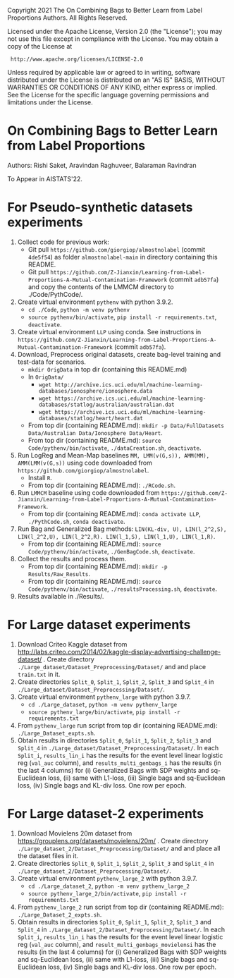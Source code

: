 Copyright 2021 The On Combining Bags to Better Learn from Label Proportions Authors. All Rights Reserved.

Licensed under the Apache License, Version 2.0 (the "License");
you may not use this file except in compliance with the License.
You may obtain a copy of the License at

     http://www.apache.org/licenses/LICENSE-2.0

Unless required by applicable law or agreed to in writing, software
distributed under the License is distributed on an "AS IS" BASIS,
WITHOUT WARRANTIES OR CONDITIONS OF ANY KIND, either express or implied.
See the License for the specific language governing permissions and
limitations under the License.

# On Combining Bags to Better Learn from Label Proportions

Authors: Rishi Saket, Aravindan Raghuveer, Balaraman Ravindran

To Appear in AISTATS'22.

# For Pseudo-synthetic datasets experiments
1. Collect code for previous work:
      * Git pull `https://github.com/giorgiop/almostnolabel` (commit `4de5f54`) as folder `almostnolabel-main` in directory containing this README.
      * Git pull `https://github.com/Z-Jianxin/Learning-from-Label-Proportions-A-Mutual-Contamination-Framework` (commit `adb57fa`) and copy the contents of the LMMCM directory to ./Code/PythCode/.
2. Create virtual environment `pythenv` with python 3.9.2.
      * `cd ./Code`, `python -m venv pythenv` 
      * `source pythenv/bin/activate`, `pip install -r requirements.txt`, `deactivate`.
3. Create virtual environment `LLP` using conda. See instructions in `https://github.com/Z-Jianxin/Learning-from-Label-Proportions-A-Mutual-Contamination-Framework` (commit `adb57fa`).
4. Download, Preprocess original datasets, create bag-level training and test-data for scenarios.
      * `mkdir OrigData` in top dir (containing this README.md)
      * In `OrigData/`
          * `wget http://archive.ics.uci.edu/ml/machine-learning-databases/ionosphere/ionosphere.data`
          * `wget https://archive.ics.uci.edu/ml/machine-learning-databases/statlog/australian/australian.dat`
          * `wget https://archive.ics.uci.edu/ml/machine-learning-databases/statlog/heart/heart.dat`
      * From top dir (containing README.md): `mkdir -p Data/FullDatasets Data/Australian Data/Ionosphere Data/Heart`.
      * From top dir (containing README.md): `source Code/pythenv/bin/activate`, `./dataCreation.sh`, `deactivate`.
5. Run LogReg and Mean-Map baselines `MM, LMM(v(G,s)), AMM(MM), AMM(LMM(v(G,s))` using code downloaded from `https://github.com/giorgiop/almostnolabel`.
      * Install `R`.
      * From top dir (containing README.md): `./RCode.sh`.
6. Run `LMMCM` baseline using code downloaded from `https://github.com/Z-Jianxin/Learning-from-Label-Proportions-A-Mutual-Contamination-Framework`.
      * From top dir (containing README.md): `conda activate LLP`, `./PythCode.sh`, `conda deactivate`.
7. Run Bag and Generalized Bag methods: `LIN(KL-div, U), LIN(l_2^2,S), LIN(l_2^2,U), LIN(l_2^2,R). LIN(l_1,S), LIN(l_1,U), LIN(l_1,R)`.
      * From top dir (containing README.md): `source Code/pythenv/bin/activate`, `./GenBagCode.sh`, `deactivate`.
8. Collect the results and process them.
      * From top dir (containing README.md): `mkdir -p Results/Raw_Results`.
      * From top dir (containing README.md): `source Code/pythenv/bin/activate`, `./resultsProcessing.sh`, `deactivate`.
9. Results available in ./Results/.

# For Large dataset experiments
1. Download Criteo Kaggle dataset from http://labs.criteo.com/2014/02/kaggle-display-advertising-challenge-dataset/ . Create directory `./Large_dataset/Dataset_Preprocessing/Dataset/` and and place `train.txt` in it.
2. Create directories `Split_0`, `Split_1`, `Split_2`, `Split_3` and `Split_4` in `./Large_dataset/Dataset_Preprocessing/Dataset/`.
3. Create virtual environment `pythenv_large` with python 3.9.7.
      * `cd ./Large_dataset`, `python -m venv pythenv_large` 
      * `source pythenv_large/bin/activate`, `pip install -r requirements.txt`
4. From `pythenv_large` run script from top dir (containing README.md): `./Large_Dataset_expts.sh`.
5. Obtain results in directories `Split_0`, `Split_1`, `Split_2`, `Split_3` and `Split_4` in `./Large_dataset/Dataset_Preprocessing/Dataset/`. In each `Split_i`, `results_lin_i` has the results for the event level linear logistic reg (`val_auc` column), and `results_multi_genbags_i` has the results (in the last 4 columns) for (i) Generalized Bags with SDP weights and sq-Euclidean loss, (ii) same with L1-loss, (iii) Single bags and sq-Euclidean loss, (iv) Single bags and KL-div loss. One row per epoch.

# For Large dataset-2 experiments
1. Download Movielens 20m dataset from https://grouplens.org/datasets/movielens/20m/ . Create directory `./Large_dataset_2/Dataset_Preprocessing/Dataset/` and and place all the dataset files in it.
2. Create directories `Split_0`, `Split_1`, `Split_2`, `Split_3` and `Split_4` in `./Large_dataset_2/Dataset_Preprocessing/Dataset/`.
3. Create virtual environment `pythenv_large_2` with python 3.9.7.
      * `cd ./Large_dataset_2`, `python -m venv pythenv_large_2`
      * `source pythenv_large_2/bin/activate`, `pip install -r requirements.txt`
4. From `pythenv_large_2` run script from top dir (containing README.md): `./Large_Dataset_2_expts.sh`.
5. Obtain results in directories `Split_0`, `Split_1`, `Split_2`, `Split_3` and `Split_4` in `./Large_dataset_2/Dataset_Preprocessing/Dataset/`. In each `Split_i`, `results_lin_i` has the results for the event level linear logistic reg (`val_auc` column), and `result_multi_genbags_movielensi` has the results (in the last 4 columns) for (i) Generalized Bags with SDP weights and sq-Euclidean loss, (ii) same with L1-loss, (iii) Single bags and sq-Euclidean loss, (iv) Single bags and KL-div loss. One row per epoch.

